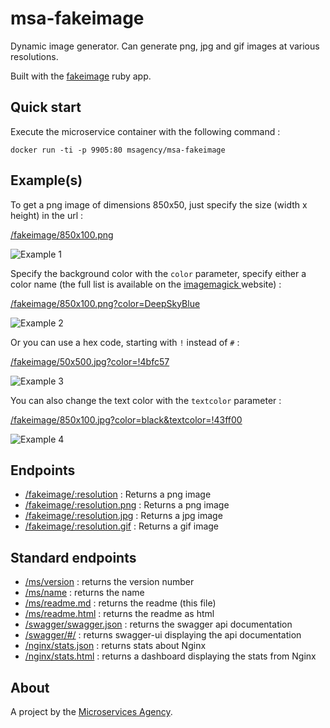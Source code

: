 
# msa-fakeimage

Dynamic image generator. Can generate png, jpg and gif images at various resolutions.

Built with the [fakeimage](https://github.com/xxx/fakeimage) ruby app.

## Quick start

Execute the microservice container with the following command :

```
docker run -ti -p 9905:80 msagency/msa-fakeimage
```

## Example(s)

To get a png image of dimensions 850x50, just specify the size (width x height) in the url :

[/fakeimage/850x100.png](/fakeimage/850x100.png)

![Example 1](http://demo.microservices.agency:9905/fakeimage/850x100)

Specify the background color with the `color` parameter, specify either a color name (the full list is available on the [imagemagick ](http://www.imagemagick.org/script/color.php#color_names) website) :

[/fakeimage/850x100.png?color=DeepSkyBlue](/fakeimage/850x100.png?color=DeepSkyBlue)

![Example 2](http://demo.microservices.agency:9905/fakeimage/850x100.png?color=DeepSkyBlue)

Or you can use a hex code, starting with `!` instead of `#` :

[/fakeimage/50x500.jpg?color=!4bfc57](fakeimage/850x100.jpg?color=!4bfc57)

![Example 3](http://demo.microservices.agency:9905/fakeimage/850x100.jpg?color=!4bfc57)

You can also change the text color with the `textcolor` parameter :

[/fakeimage/850x100.jpg?color=black&textcolor=!43ff00](/fakeimage/850x100.jpg?color=black&textcolor=!43ff00)

![Example 4](http://demo.microservices.agency:9905/fakeimage/850x100.jpg?color=black&textcolor=!43ff00)

## Endpoints

- [/fakeimage/:resolution](/fakeimage/500x500) : Returns a png image
- [/fakeimage/:resolution.png](/fakeimage/500x500.png) : Returns a png image
- [/fakeimage/:resolution.jpg](/fakeimage/500x500.jpg)  : Returns a jpg image
- [/fakeimage/:resolution.gif](/fakeimage/500x500.gif)  : Returns a gif image


## Standard endpoints

- [/ms/version](/ms/version) : returns the version number
- [/ms/name](/ms/name) : returns the name
- [/ms/readme.md](/ms/readme.md) : returns the readme (this file)
- [/ms/readme.html](/ms/readme.html) : returns the readme as html
- [/swagger/swagger.json](/swagger/swagger.json) : returns the swagger api documentation
- [/swagger/#/](/swagger/#/) : returns swagger-ui displaying the api documentation
- [/nginx/stats.json](/nginx/stats.json) : returns stats about Nginx
- [/nginx/stats.html](/nginx/stats.html) : returns a dashboard displaying the stats from Nginx

## About

A project by the [Microservices Agency](http://microservices.agency).
